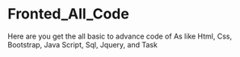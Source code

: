 # Fronted_All_Code
Here are you get the all basic to advance code of As like Html, Css, Bootstrap, Java Script, Sql, Jquery, and Task
